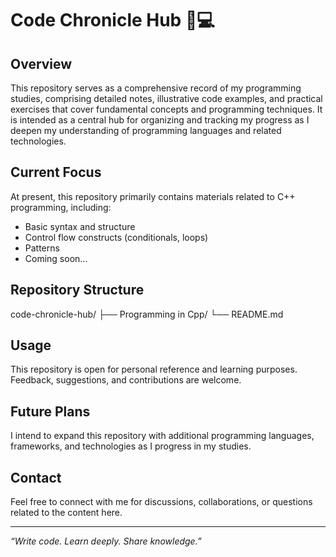 # Code Chronicle Hub 🧠💻

## Overview

This repository serves as a comprehensive record of my programming studies, comprising detailed notes, illustrative code examples, and practical exercises that cover fundamental concepts and programming techniques. It is intended as a central hub for organizing and tracking my progress as I deepen my understanding of programming languages and related technologies.

## Current Focus

At present, this repository primarily contains materials related to C++ programming, including:

- Basic syntax and structure  
- Control flow constructs (conditionals, loops)  
- Patterns  
- Coming soon...

## Repository Structure

code-chronicle-hub/
├── Programming in Cpp/
└── README.md

## Usage

This repository is open for personal reference and learning purposes. Feedback, suggestions, and contributions are welcome.

## Future Plans

I intend to expand this repository with additional programming languages, frameworks, and technologies as I progress in my studies.

## Contact

Feel free to connect with me for discussions, collaborations, or questions related to the content here.

---

*“Write code. Learn deeply. Share knowledge.”*

